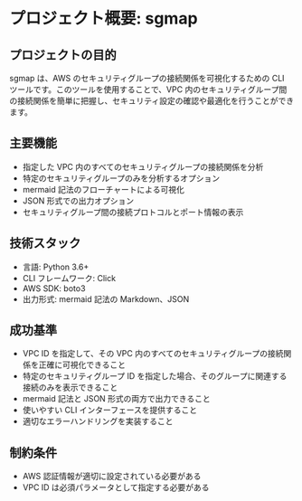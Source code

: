 # プロジェクト概要: sgmap

## プロジェクトの目的

sgmap は、AWS のセキュリティグループの接続関係を可視化するための CLI ツールです。このツールを使用することで、VPC 内のセキュリティグループ間の接続関係を簡単に把握し、セキュリティ設定の確認や最適化を行うことができます。

## 主要機能

- 指定した VPC 内のすべてのセキュリティグループの接続関係を分析
- 特定のセキュリティグループのみを分析するオプション
- mermaid 記法のフローチャートによる可視化
- JSON 形式での出力オプション
- セキュリティグループ間の接続プロトコルとポート情報の表示

## 技術スタック

- 言語: Python 3.6+
- CLI フレームワーク: Click
- AWS SDK: boto3
- 出力形式: mermaid 記法の Markdown、JSON

## 成功基準

- VPC ID を指定して、その VPC 内のすべてのセキュリティグループの接続関係を正確に可視化できること
- 特定のセキュリティグループ ID を指定した場合、そのグループに関連する接続のみを表示できること
- mermaid 記法と JSON 形式の両方で出力できること
- 使いやすい CLI インターフェースを提供すること
- 適切なエラーハンドリングを実装すること

## 制約条件

- AWS 認証情報が適切に設定されている必要がある
- VPC ID は必須パラメータとして指定する必要がある
